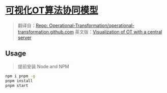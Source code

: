 # [可视化OT算法协同模型](https://ot-visualization.merlin218.top)

> 翻译自：[Repo: Operational-Transformation/operational-transformation.github.com](https://github.com/Operational-Transformation/operational-transformation.github.com)
> 英文版：[Visualization of OT with a central server](http://operational-transformation.github.io/)

## Usage

> 提前安装 Node and NPM

```bash
npm i pnpm -g
pnpm install
pnpm start
```
